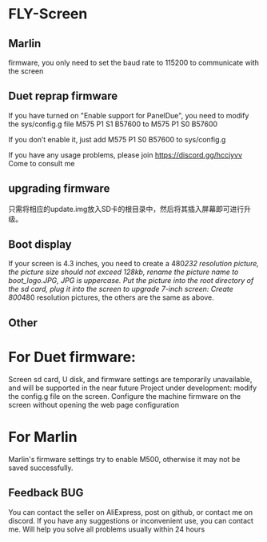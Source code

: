 # FLY-Screen
## Marlin 

firmware, you only need to set the baud rate to 115200 to communicate with the screen

## Duet reprap firmware

If you have turned on "Enable support for PanelDue", you need to modify the sys/config.g file M575 P1 S1 B57600 to M575 P1 S0 B57600

If you don’t enable it, just add M575 P1 S0 B57600 to sys/config.g

If you have any usage problems, please join https://discord.gg/hccjyvv Come to consult me

## upgrading firmware
只需将相应的update.img放入SD卡的根目录中，然后将其插入屏幕即可进行升级。
##  Boot display
If your screen is 4.3 inches, you need to create a 480*232 resolution picture, the picture size should not exceed 128kb, rename the picture name to boot_logo.JPG, JPG is uppercase. Put the picture into the root directory of the sd card, plug it into the screen to upgrade
7-inch screen: Create 800*480 resolution pictures, the others are the same as above.

## Other
# For Duet firmware:
Screen sd card, U disk, and firmware settings are temporarily unavailable, and will be supported in the near future
Project under development: modify the config.g file on the screen. Configure the machine firmware on the screen without opening the web page configuration
# For Marlin
Marlin's firmware settings try to enable M500, otherwise it may not be saved successfully.
## Feedback BUG
You can contact the seller on AliExpress, post on github, or contact me on discord. If you have any suggestions or inconvenient use, you can contact me. Will help you solve all problems usually within 24 hours
